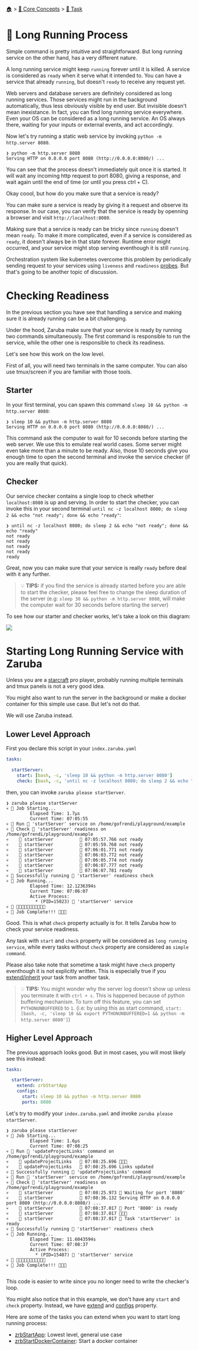 <!--startTocHeader-->
[🏠](../../README.md) > [🧠 Core Concepts](../README.md) > [🔨 Task](README.md)
# 🍹 Long Running Process
<!--endTocHeader-->



Simple command is pretty intuitive and straightforward. But long running service on the other hand, has a very different nature.

A long running service might keep `running` forever until it is killed. A service is considered as `ready` when it serve what it intended to. You can have a service that already `running`, but doesn't `ready` to receive any request yet.

Web servers and database servers are definitely considered as long running services. Those services might run in the background automatically, thus less obviously visible by end user. But invisible doesn't mean inexistance. In fact, you can find long running service everywhere. Even your OS can be considered as a long running service. An OS always there, waiting for your inputs or external events, and act accordingly.

Now let's try running a static web service by invoking `python -m http.server 8080`.

```
❯ python -m http.server 8080
Serving HTTP on 0.0.0.0 port 8080 (http://0.0.0.0:8080/) ...
```

You can see that the process doesn't immediately quit once it is started. It will wait any incoming http request to port 8080, giving a response, and wait again until the end of time (or until you press ctrl + C).

Okay coool, but how do you make sure that a service is ready?

You can make sure a service is ready by giving it a request and observe its response. In our case, you can verify that the service is ready by openning a browser and visit `http://localhost:8080`.

Making sure that a service is ready can be tricky since `running` doesn't mean `ready`. To make it more complicated, even if a service is considered as `ready`, it doesn't always be in that state forever. Runtime error might occurred, and your service might stop serving eventhough it is still `running`. 

Orchestration system like kubernetes overcome this problem by periodically sending request to your services using `liveness` and `readiness` [probes](https://kubernetes.io/docs/tasks/configure-pod-container/configure-liveness-readiness-startup-probes/). But that's going to be another topic of discussion.

# Checking Readiness

In the previous section you have see that handling a service and making sure it is already running can be a bit challenging.

Under the hood, Zaruba make sure that your service is ready by running two commands simultaneously. The first command is responsible to run the service, while the other one is responsible to check its readiness. 

Let's see how this work on the low level.

First of all, you will need two terminals in the same computer. You can also use tmux/screen if you are familiar with those tools.

## Starter

In your first terminal, you can spawn this command `sleep 10 && python -m http.server 8080`: 

```
❯ sleep 10 && python -m http.server 8080
Serving HTTP on 0.0.0.0 port 8080 (http://0.0.0.0:8080/) ...
```

This command ask the computer to wait for 10 seconds before starting the web server. We use this to emulate real world cases. Some server might even take more than a minute to be ready. Also, those 10 seconds give you enough time to open the second terminal and invoke the service checker (if you are really that quick).

## Checker

Our service checker contains a single loop to check whether `localhost:8080` is up and serving. In order to start the checker, you can invoke this in your second terminal `until nc -z localhost 8080; do sleep 2 && echo "not ready"; done && echo "ready"`:

```
❯ until nc -z localhost 8080; do sleep 2 && echo "not ready"; done && echo "ready"
not ready
not ready
not ready
not ready
ready
```

Great, now you can make sure that your service is really `ready` before deal with it any further.

> 💡 __TIPS:__  if you find the service is already started before you are able to start the checker, please feel free to change the sleep duration of the server (e.g: `sleep 30 && python -m http.server 8080`, will make the computer wait for 30 seconds before starting the server)

To see how our starter and checker works, let's take a look on this diagram:

![](images/starter-and-checker.png)


# Starting Long Running Service with Zaruba

Unless you are a [starcraft](https://starcraft2.com/en-us/) pro player, probably running multiple terminals and tmux panels is not a very good idea.

You might also want to run the server in the background or make a docker container for this simple use case. But let's not do that.

We will use Zaruba instead.

## Lower Level Approach

First you declare this script in your `index.zaruba.yaml`

```yaml
tasks:

  startServer:
    start: [bash, -c, 'sleep 10 && python -m http.server 8080']
    check: [bash, -c, 'until nc -z localhost 8080; do sleep 2 && echo "not ready"; done && echo "ready"']
```

then, you can invoke `zaruba please startServer`.

```
❯ zaruba please startServer
💀 🔎 Job Starting...
         Elapsed Time: 1.7µs
         Current Time: 07:05:55
💀 🏁 Run 🍏 'startServer' service on /home/gofrendi/playground/example
💀 🏁 Check 🍏 'startServer' readiness on /home/gofrendi/playground/example
💀    🔎 startServer          🍏 07:05:57.766 not ready
💀    🔎 startServer          🍏 07:05:59.768 not ready
💀    🔎 startServer          🍏 07:06:01.771 not ready
💀    🔎 startServer          🍏 07:06:03.772 not ready
💀    🔎 startServer          🍏 07:06:05.774 not ready
💀    🔎 startServer          🍏 07:06:07.777 not ready
💀    🔎 startServer          🍏 07:06:07.781 ready
💀 🎉 Successfully running 🍏 'startServer' readiness check
💀 🔎 Job Running...
         Elapsed Time: 12.1236394s
         Current Time: 07:06:07
         Active Process:
           * (PID=15023) 🍏 'startServer' service
💀 🎉 🎉🎉🎉🎉🎉🎉🎉🎉🎉🎉🎉
💀 🎉 Job Complete!!! 🎉🎉🎉
```

Good. This is what `check` property actually is for. It tells Zaruba how to check your service readiness. 

Any task with `start` and `check` property will be considered as `long running service`, while every tasks without `check` property are considered as `simple command`.

Please also take note that sometime a task might have `check` property eventhough it is not explicitly written. This is especially true if you [extend/inherit](../extend-task.md) your task from another task.
    
> 💡 __TIPS:__  You might wonder why the server log doesn't show up unless you terminate it with `ctrl + c`. This is happened because of python buffering mechanism. To turn off this feature, you can set `PYTHONUNBUFFERED` to `1`. (i.e: by using this as start command, `start: [bash, -c, 'sleep 10 && export PYTHONUNBUFFERED=1 && python -m http.server 8080']`)


## Higher Level Approach

The previous approach looks good. But in most cases, you will most likely see this instead:

```yaml
tasks:

  startServer:
    extend: zrbStartApp
    configs:
      start: sleep 10 && python -m http.server 8080
      ports: 8080
```

Let's try to modify your `index.zaruba.yaml` and invoke `zaruba please startServer`.

```
❯ zaruba please startServer
💀 🔎 Job Starting...
         Elapsed Time: 1.6µs
         Current Time: 07:08:25
💀 🏁 Run 🔗 'updateProjectLinks' command on /home/gofrendi/playground/example
💀    🚀 updateProjectLinks   🔗 07:08:25.696 🎉🎉🎉
💀    🚀 updateProjectLinks   🔗 07:08:25.696 Links updated
💀 🎉 Successfully running 🔗 'updateProjectLinks' command
💀 🏁 Run 🍏 'startServer' service on /home/gofrendi/playground/example
💀 🏁 Check 🍏 'startServer' readiness on /home/gofrendi/playground/example
💀    🔎 startServer          🍏 07:08:25.973 📜 Waiting for port '8080'
💀    🚀 startServer          🍏 07:08:36.132 Serving HTTP on 0.0.0.0 port 8080 (http://0.0.0.0:8080/) ...
💀    🔎 startServer          🍏 07:08:37.017 📜 Port '8080' is ready
💀    🔎 startServer          🍏 07:08:37.017 🎉🎉🎉
💀    🔎 startServer          🍏 07:08:37.017 📜 Task 'startServer' is ready
💀 🎉 Successfully running 🍏 'startServer' readiness check
💀 🔎 Job Running...
         Elapsed Time: 11.6043594s
         Current Time: 07:08:37
         Active Process:
           * (PID=15407) 🍏 'startServer' service
💀 🎉 🎉🎉🎉🎉🎉🎉🎉🎉🎉🎉🎉
💀 🎉 Job Complete!!! 🎉🎉🎉


```

This code is easier to write since you no longer need to write the checker's loop.

You might also notice that in this example, we don't have any `start` and `check` property. Instead, we have [extend](./extend-task.md) and [configs](./task-configs/README.md) property.

Here are some of the tasks you can extend when you want to start long running process:

* [zrbStartApp](../../../core-tasks/zrbStartApp.md): Lowest level, general use case
* [zrbStartDockerContainer](../../../core-tasks/zrbStartDockerContainer.md): Start a docker container

<!--startTocSubTopic-->
<!--endTocSubTopic-->

